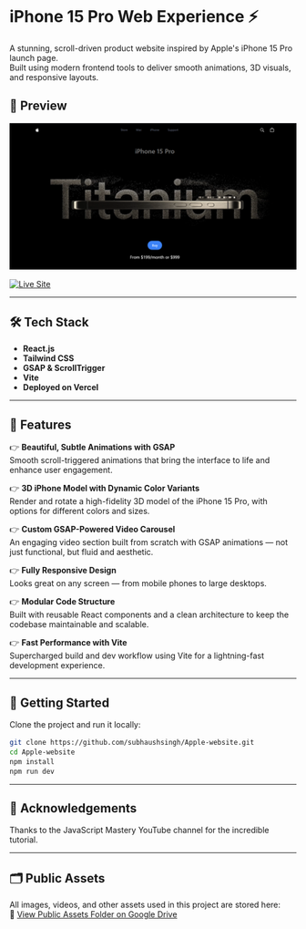 # iPhone 15 Pro Web Experience ⚡
A stunning, scroll-driven product website inspired by Apple's iPhone 15 Pro launch page.  
Built using modern frontend tools to deliver smooth animations, 3D visuals, and responsive layouts.

## 📸 Preview
![image alt](https://github.com/subhaushsingh/Apple-website/blob/ab4cdc6bea8605b958f8dbd314a3da5e8a602158/Hero.png)

[![Live Site](https://img.shields.io/badge/Live%20Site-black?style=for-the-badge&logo=vercel)](https://iphone15prowebdemo.vercel.app)

---

## 🛠️ Tech Stack
- **React.js**
- **Tailwind CSS**
- **GSAP & ScrollTrigger**
- **Vite**
- **Deployed on Vercel**

---

## 🔋 Features
👉 **Beautiful, Subtle Animations with GSAP**  
Smooth scroll-triggered animations that bring the interface to life and enhance user engagement.

👉 **3D iPhone Model with Dynamic Color Variants**  
Render and rotate a high-fidelity 3D model of the iPhone 15 Pro, with options for different colors and sizes.

👉 **Custom GSAP-Powered Video Carousel**  
An engaging video section built from scratch with GSAP animations — not just functional, but fluid and aesthetic.

👉 **Fully Responsive Design**  
Looks great on any screen — from mobile phones to large desktops.

👉 **Modular Code Structure**  
Built with reusable React components and a clean architecture to keep the codebase maintainable and scalable.

👉 **Fast Performance with Vite**  
Supercharged build and dev workflow using Vite for a lightning-fast development experience.

---

## 🚀 Getting Started
Clone the project and run it locally:

```bash
git clone https://github.com/subhaushsingh/Apple-website.git
cd Apple-website
npm install
npm run dev
```

---

## 🙌 Acknowledgements
Thanks to the JavaScript Mastery YouTube channel for the incredible tutorial.

---

## 🗂️ Public Assets
All images, videos, and other assets used in this project are stored here:  
📁 [View Public Assets Folder on Google Drive](https://drive.google.com/file/d/1syHiNxSIGXVApaIozdrLXM2x5dPhvaJL/view)
